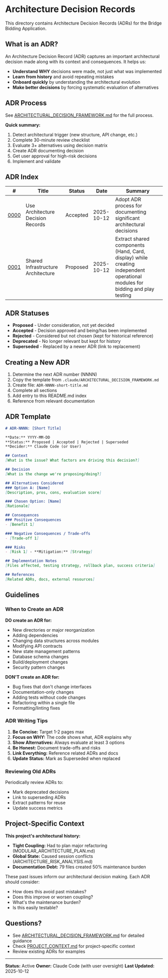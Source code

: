 # Architecture Decision Records

This directory contains Architecture Decision Records (ADRs) for the Bridge Bidding Application.

## What is an ADR?

An Architecture Decision Record (ADR) captures an important architectural decision made along with its context and consequences. It helps us:

- **Understand WHY** decisions were made, not just what was implemented
- **Learn from history** and avoid repeating mistakes
- **Onboard quickly** by understanding the architectural evolution
- **Make better decisions** by forcing systematic evaluation of alternatives

## ADR Process

See [ARCHITECTURAL_DECISION_FRAMEWORK.md](../../.claude/ARCHITECTURAL_DECISION_FRAMEWORK.md) for the full process.

**Quick summary:**
1. Detect architectural trigger (new structure, API change, etc.)
2. Complete 30-minute review checklist
3. Evaluate 3+ alternatives using decision matrix
4. Create ADR documenting decision
5. Get user approval for high-risk decisions
6. Implement and validate

## ADR Index

| # | Title | Status | Date | Summary |
|---|-------|--------|------|---------|
| [0000](ADR-0000-use-architecture-decision-records.md) | Use Architecture Decision Records | Accepted | 2025-10-12 | Adopt ADR process for documenting significant architectural decisions |
| [0001](ADR-0001-shared-infrastructure-architecture.md) | Shared Infrastructure Architecture | Proposed | 2025-10-12 | Extract shared components (Hand, Card, display) while creating independent operational modules for bidding and play testing |

## ADR Statuses

- **Proposed** - Under consideration, not yet decided
- **Accepted** - Decision approved and being/has been implemented
- **Rejected** - Considered but not chosen (kept for historical reference)
- **Deprecated** - No longer relevant but kept for history
- **Superseded** - Replaced by a newer ADR (link to replacement)

## Creating a New ADR

1. Determine the next ADR number (NNNN)
2. Copy the template from `.claude/ARCHITECTURAL_DECISION_FRAMEWORK.md`
3. Create file: `ADR-NNNN-short-title.md`
4. Complete all sections
5. Add entry to this README.md index
6. Reference from relevant documentation

## ADR Template

```markdown
# ADR-NNNN: [Short Title]

**Date:** YYYY-MM-DD
**Status:** Proposed | Accepted | Rejected | Superseded
**Decider:** Claude Code (or User)

## Context
[What is the issue? What factors are driving this decision?]

## Decision
[What is the change we're proposing/doing?]

## Alternatives Considered
### Option A: [Name]
[Description, pros, cons, evaluation score]

### Chosen Option: [Name]
[Rationale]

## Consequences
### Positive Consequences
- [Benefit 1]

### Negative Consequences / Trade-offs
- [Trade-off 1]

### Risks
- [Risk 1] - **Mitigation:** [Strategy]

## Implementation Notes
[Files affected, testing strategy, rollback plan, success criteria]

## References
[Related ADRs, docs, external resources]
```

## Guidelines

### When to Create an ADR

**DO create an ADR for:**
- New directories or major reorganization
- Adding dependencies
- Changing data structures across modules
- Modifying API contracts
- New state management patterns
- Database schema changes
- Build/deployment changes
- Security pattern changes

**DON'T create an ADR for:**
- Bug fixes that don't change interfaces
- Documentation-only changes
- Adding tests without code changes
- Refactoring within a single file
- Formatting/linting fixes

### ADR Writing Tips

1. **Be Concise:** Target 1-2 pages max
2. **Focus on WHY:** The code shows what, ADR explains why
3. **Show Alternatives:** Always evaluate at least 3 options
4. **Be Honest:** Document trade-offs and risks
5. **Link Everything:** Reference related ADRs and docs
6. **Update Status:** Mark as Superseded when replaced

### Reviewing Old ADRs

Periodically review ADRs to:
- Mark deprecated decisions
- Link to superseding ADRs
- Extract patterns for reuse
- Update success metrics

## Project-Specific Context

**This project's architectural history:**

- **Tight Coupling:** Had to plan major refactoring (MODULAR_ARCHITECTURE_PLAN.md)
- **Global State:** Caused session conflicts (ARCHITECTURE_RISK_ANALYSIS.md)
- **Documentation Debt:** 79 files created 50% maintenance burden

These past issues inform our architectural decision making. Each ADR should consider:
- How does this avoid past mistakes?
- Does this improve or worsen coupling?
- What's the maintenance burden?
- Is this easily testable?

## Questions?

- See [ARCHITECTURAL_DECISION_FRAMEWORK.md](../../.claude/ARCHITECTURAL_DECISION_FRAMEWORK.md) for detailed guidance
- Check [PROJECT_CONTEXT.md](../../.claude/PROJECT_CONTEXT.md) for project-specific context
- Review existing ADRs for examples

---

**Status:** Active
**Owner:** Claude Code (with user oversight)
**Last Updated:** 2025-10-12
